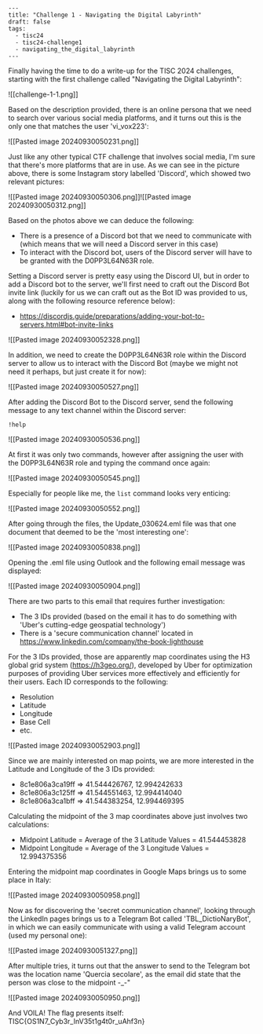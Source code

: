 ```
---
title: "Challenge 1 - Navigating the Digital Labyrinth"
draft: false
tags:
  - tisc24
  - tisc24-challenge1
  - navigating_the_digital_labyrinth
---
```

Finally having the time to do a write-up for the TISC 2024 challenges, starting with the first challenge called "Navigating the Digital Labyrinth":

![[challenge-1-1.png]]

Based on the description provided, there is an online persona that we need to search over various social media platforms, and it turns out this is the only one that matches the user 'vi_vox223':

![[Pasted image 20240930050231.png]]

Just like any other typical CTF challenge that involves social media, I'm sure that there's more platforms that are in use. As we can see in the picture above, there is some Instagram story labelled 'Discord', which showed two relevant pictures:

![[Pasted image 20240930050306.png]]![[Pasted image 20240930050312.png]]

Based on the photos above we can deduce the following:
- There is a presence of a Discord bot that we need to communicate with (which means that we will need a Discord server in this case)
- To interact with the Discord bot, users of the Discord server will have to be granted with the D0PP3L64N63R role.

Setting a Discord server is pretty easy using the Discord UI, but in order to add a Discord bot to the server, we'll first need to craft out the Discord Bot invite link (luckily for us we can craft out as the Bot ID was provided to us, along with the following resource reference below):
- https://discordjs.guide/preparations/adding-your-bot-to-servers.html#bot-invite-links

![[Pasted image 20240930052328.png]]

In addition, we need to create the D0PP3L64N63R role within the Discord server to allow us to interact with the Discord Bot (maybe we might not need it perhaps, but just create it for now):

![[Pasted image 20240930050527.png]]

After adding the Discord Bot to the Discord server, send the following message to any text channel within the Discord server:
```
!help
```

![[Pasted image 20240930050536.png]]

At first it was only two commands, however after assigning the user with the D0PP3L64N63R role and typing the command once again:

![[Pasted image 20240930050545.png]]

Especially for people like me, the ```list``` command looks very enticing:

![[Pasted image 20240930050552.png]]

After going through the files, the Update_030624.eml file was that one document that deemed to be the 'most interesting one':

![[Pasted image 20240930050838.png]]

Opening the .eml file using Outlook and the following email message was displayed:

![[Pasted image 20240930050904.png]]

There are two parts to this email that requires further investigation:
- The 3 IDs provided (based on the email it has to do something with 'Uber's cutting-edge geospatial technology')
- There is a 'secure communication channel' located in https://www.linkedin.com/company/the-book-lighthouse

For the 3 IDs provided, those are apparently map coordinates using the H3 global grid system (https://h3geo.org/), developed by Uber for optimization purposes of providing Uber services more effectively and efficiently for their users. Each ID corresponds to the following:
- Resolution
- Latitude
- Longitude
- Base Cell
- etc.

![[Pasted image 20240930052903.png]]

Since we are mainly interested on map points, we are more interested in the Latitude and Longitude of the 3 IDs provided:
- 8c1e806a3ca19ff => 41.544426767, 12.994242633
- 8c1e806a3c125ff => 41.544551463, 12.994414040 
- 8c1e806a3ca1bff => 41.544383254, 12.994469395

Calculating the midpoint of the 3 map coordinates above just involves two calculations:
- Midpoint Latitude = Average of the 3 Latitude Values = 41.544453828
- Midpoint Longitude = Average of the 3 Longitude Values = 12.994375356

Entering the midpoint map coordinates in Google Maps brings us to some place in Italy:

![[Pasted image 20240930050958.png]]

Now as for discovering the 'secret communication channel', looking through the LinkedIn pages brings us to a Telegram Bot called 'TBL_DictioNaryBot', in which we can easily communicate with using a valid Telegram account (used my personal one):

![[Pasted image 20240930051327.png]]

After multiple tries, it turns out that the answer to send to the Telegram bot was the location name 'Quercia secolare', as the email did state that the person was close to the midpoint -_-"

![[Pasted image 20240930050950.png]]

And VOILA! The flag presents itself: TISC{OS1N7_Cyb3r_InV35t1g4t0r_uAhf3n}